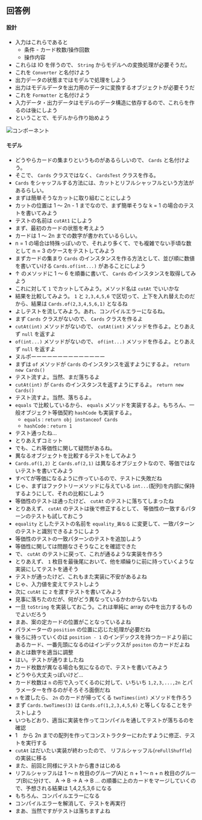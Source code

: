 回答例
---

#### 設計

* 入力はこれらであると
  * 条件 - カード枚数/操作回数
  * 操作内容
* これらは IO を伴うので、 `String` からモデルへの変換処理が必要そうだ。
* これを `Converter` と名付けよう
* 出力データの状態まではモデルで処理をしよう
* 出力はモデルデータを出力用のデータに変換するオブジェクトが必要そうだ
* これを `Formatter` と名付けよう
* 入力データ・出力データはモデルのデータ構造に依存するので、これらを作るのは後にしよう
* ということで、モデルから作り始めよう

![コンポーネント](http://www.plantuml.com/plantuml/png/SoWkIImgAStDuOhspKz9pObLI2nMyENYYdREpojBBIf9BGABE7D5U_g3MPx-ND5k-KMvYIKmEJSkBby56rrT1MShXSTDcnyt0z64nyrx7ZVj1v6DwnytBthStFwuUVNZfabF-vkUjowFoTF0fdBTq_PTJxjcFzywuTcyEK2DCNa8hOr0jEfnKxScbxE2dfuTq1quRFFqHxO6o6je09giu1ZWgG2KUB9t_-F6nOyRbu7CReVe0wkVzhYfwyK-8BT14-OVDw0DpLCVDwq4AMkUzxYv6R-Nq1GZVDMw5EWhP5sQN6vmJw3fmkaF1Mo-GF53-owmDJF1eUIGcfS2Z5O0)

#### モデル

* どうやらカードの集まりというものがあるらしいので、 `Cards` と名付けよう。
* そこで、 `Cards` クラスではなく、 `CardsTest` クラスを作る。
* `Cards` をシャッフルする方法には、カットとリフルシャッフルという方法があるらしい。
* まずは簡単そうなカットに取り組むことにしよう
* カットの位置は 1 〜 2n - 1 までなので、まず簡単そうな k = 1 の場合のテストを書いてみよう
* テストの名前は `cutAt1` にしよう
* まず、最初のカードの状態を考えよう
* カードは 1 〜 2n までの数字が書かれているらしい。
* n = 1 の場合は特殊っぽいので、それより多くて、でも複雑でない手頃な数として n = 3 のケースをテストしてみよう
* まずカードの集まり `Cards` のインスタンスを作る方法として、並び順に数値を書いていける `Cards.of(int...)` があることにしよう
* ↑ のメソッドに 1 〜 6 を順番に書いて、 `Cards` のインスタンスを取得してみよう
* これに対して `1` でカットしてみよう。メソッド名は `cutAt` でいいかな
* 結果を比較してみよう。 `1` と `2,3,4,5,6` で区切って、上下を入れ替えたのだから、結果は `Cards.of(2,3,4,5,6,1)` となるね
* よしテストを流してみよう。あれ、コンパイルエラーになるね。
* まず `Cards` クラスがないので、 `Cards` クラスを作るよ
* `cutAt(int)` メソッドがないので、 `cutAt(int)` メソッドを作るよ。とりあえず `null` を返すよ
* `of(int...)` メソッドがないので、 `of(int...)` メソッドを作るよ。とりあえず `null` を返すよ
* ヌルポーーーーーーーーーーーーーー
* まずは `of` メソッドが `Cards` のインスタンスを返すようにするよ。 `return new Cards()`
* テスト流すよ。当然、まだ落ちるよ
* `cutAt(int)` が `Cards` のインスタンスを返すようにするよ。 `return new Cards()`
* テスト流すよ。当然、落ちるよ。
* `equals` で比較しているから、 `equals` メソッドを実装するよ。もちろん、一般オブジェクト等価契約 `hashCode` も実装するよ。
  * `equals` : `return obj instanceof Cards`
  * `hashCode` : `return 1`
* テスト通ったね…
* とりあえずコミット
* でも、これ等価性に関して疑問があるね。
* 異なるオブジェクトを比較するテストをしてみよう
* `Cards.of(1,2)` と `Cards.of(2,1)` は異なるオブジェクトなので、等価ではないテストを書いてみよう
* すべてが等価になるように作っているので、テストに失敗だね
* じゃ、まずはファクトリーメソッドに与えている `int...`(配列)を内部に保持するようにして、それの比較にしよう
* 等価性のテストは通ったけど、 `cutAt` のテストに落ちてしまったね
* とりあえず、 `cutAt` のテストは後で修正するとして、 等価性の一致するパターンのテストも試しておこう
* `equality` としたテストの名前を `equality_異なる` に変更して、一致パターンのテストと識別できるようにしよう
* 等価性のテストの一致パターンのテストを追加しよう
* 等価性に関しては問題なさそうなことを確認できた
* で、 `cutAt` のテストに戻って、これが通るような実装を作ろう
* とりあえず、 `1` 枚目を最後尾において、他を順繰りに前に持っていくような実装にしてテストを通そう
* テストが通ったけど、これもまた実装に不安があるよね
* じゃ、入力値を変えてテストしよう
* 次に `cutAt` に `2` を渡すテストを書いてみよう
* 見事に落ちたのだが、何がどう異なっているかわからないね
* 一旦 `toString` を実装しておこう。これは単純に array の中を出力するものでよいだろう
* まあ、案の定カードの位置がことなっているよね
* パラメーターの `position` の位置に応じた処理が必要だね
* 後ろに持っていくのは `position - 1` のインデックスを持つカードより前にあるカード、一番先頭になるのはインデックスが `positon` のカードだよね
* あとは数字を適当に調整
* はい。テストが通りましたね
* カード枚数が異なる場合も気になるので、テストを書いてみよう
* どうやら大丈夫っぽいけど…
* カード枚数は `n` の形で入ってくるのに対して、いちいち `1,2,3,...,2n` とパラメーターを作るのがそろそろ面倒だね
* `n` を渡したら、 `2n` のカードが帰ってくる `twoTimes(int)` メソッドを作ろう
* まず `Cards.twoTimes(3)` は `Cards.of(1,2,3,4,5,6)` と等しくなることをテストしよう
* いつもどおり、適当に実装を作ってコンパイルを通してテストが落ちるのを確認
* 1　から 2n までの配列を作ってコンストラクターにわたすように修正、テストを実行する
* `cutAt` はだいたい実装が終わったので、 リフルシャッフル(`reFullShuffle`)の実装に移る
* また、前回と同様にテストから書きはじめる
* リフルシャッフルは 1 〜 n 枚目のグループ(A)と n + 1 〜 n + n 枚目のグループ(B)に分けて、 A -> B -> A -> B ... の順番に上のカードをマージしていくので、予想される結果は 1,4,2,5,3,6 になる
* もちろん、コンパイルエラーになる
* コンパイルエラーを解消して、テストを再実行
* まあ、当然ですがテストは落ちますよね

